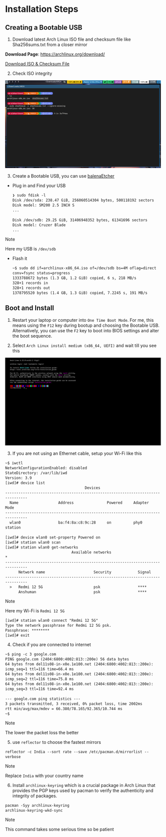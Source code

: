 # Installation Steps

## Creating a Bootable USB

1. Download latest Arch Linux ISO file and checksum file like Sha256sums.txt from a closer mirror

**Download Page**: https://archlinux.org/download/

[Download ISO & Checksum File](https://github.com/user-attachments/assets/63b4dbb9-7750-4759-b9ea-dc0cefdd2da7)

2. Check ISO integrity

![Check Sha256sum](media/sha256sum-check.png)

3. Create a Bootable USB, you can use [balenaEtcher](https://etcher.balena.io/)

  - Plug in and Find your USB

    ```
    ❯ sudo fdisk -l
    Disk /dev/sda: 238.47 GiB, 256060514304 bytes, 500118192 sectors
    Disk model: SM200 2.5 INCH S
    ...

    Disk /dev/sdb: 29.25 GiB, 31406948352 bytes, 61341696 sectors
    Disk model: Cruzer Blade    
    ...
    ```

> [!NOTE]
> Here my USB is `/dev/sdb`

  - Flash it

    ```
    ~$ sudo dd if=archlinux-x86_64.iso of=/dev/sdb bs=4M oflag=direct conv=fsync status=progress
    1333788672 bytes (1.3 GB, 1.2 GiB) copied, 6 s, 218 MB/s
    328+1 records in
    328+1 records out
    1378795520 bytes (1.4 GB, 1.3 GiB) copied, 7.2245 s, 191 MB/s
    ```

## Boot and Install

1. Restart your laptop or computer into `One Time Boot Mode`. For me, this means using the `F12` key during bootup and choosing the Bootable USB. Alternatively, you can use the `F2` key to boot into BIOS settings and alter the boot sequence.

2. Select `Arch Linux install medium (x86_64, UEFI)` and wait till you see this

  ![TTY after boot](media/TTY-after-boot.png)

3. If you are not using an Ethernet cable, setup your Wi-Fi like this

  ```
  ~$ iwctl
  NetworkConfigurationEnabled: disabled
  StateDirectory: /var/lib/iwd
  Version: 3.9
  [iwd]# device list 
                                      Devices                                    
  --------------------------------------------------------------------------------
    Name                  Address               Powered     Adapter     Mode      
  --------------------------------------------------------------------------------
    wlan0                 ba:f4:8a:c8:9c:28     on          phy0        station     

  [iwd]# device wlan0 set-property Powered on 
  [iwd]# station wlan0 scan 
  [iwd]# station wlan0 get-networks 
                                Available networks                             *
  --------------------------------------------------------------------------------
        Network name                      Security            Signal
  --------------------------------------------------------------------------------
    >   Redmi 12 5G                       psk                 ****    
        Anshuman                          psk                 ****    
  ```

> [!NOTE]
> Here my Wi-Fi is `Redmi 12 5G`

  ```
  [iwd]# station wlan0 connect "Redmi 12 5G" 
  Type the network passphrase for Redmi 12 5G psk.                                
  Passphrase: ********                                                            
  [iwd]# exit 
  ```

4. Check if you are connected to internet

  ```
  ~$ ping -c 3 google.com
  PING google.com (2404:6800:4002:813::200e) 56 data bytes
  64 bytes from del11s08-in-x0e.1e100.net (2404:6800:4002:813::200e): icmp_seq=1 ttl=116 time=66.4 ms
  64 bytes from del11s08-in-x0e.1e100.net (2404:6800:4002:813::200e): icmp_seq=2 ttl=116 time=75.8 ms
  64 bytes from del11s08-in-x0e.1e100.net (2404:6800:4002:813::200e): icmp_seq=3 ttl=116 time=92.4 ms

  --- google.com ping statistics ---
  3 packets transmitted, 3 received, 0% packet loss, time 2002ms
  rtt min/avg/max/mdev = 66.380/78.165/92.365/10.744 ms
  ~$
  ```

> [!NOTE]
> The lower the packet loss the better

5. use `reflector` to choose the fastest mirrors

  ```
  reflector -c India --sort rate --save /etc/pacman.d/mirrorlist --verbose
  ```

> [!NOTE]
> Replace `India` with your country name

6. Install `archlinux-keyring` which is a crucial package in Arch Linux that provides the PGP keys used by pacman to verify the authenticity and integrity of packages.

  ```
  pacman -Syy archlinux-keyring
  archlinux-keyring-wkd-sync
  ```

> [!NOTE]
> This command takes some serious time so be patient

